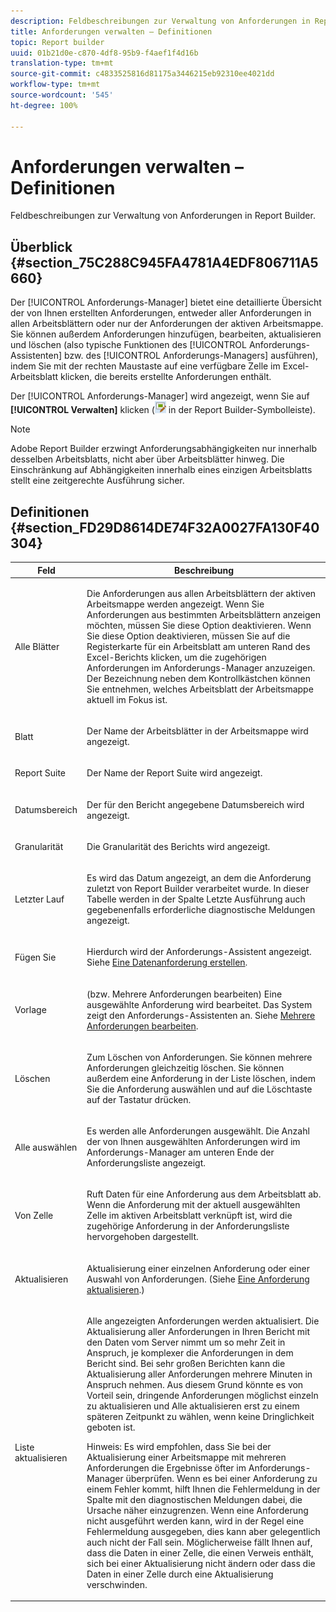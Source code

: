 ```yaml
---
description: Feldbeschreibungen zur Verwaltung von Anforderungen in Report Builder.
title: Anforderungen verwalten – Definitionen
topic: Report builder
uuid: 01b21d0e-c870-4df8-95b9-f4aef1f4d16b
translation-type: tm+mt
source-git-commit: c4833525816d81175a3446215eb92310ee4021dd
workflow-type: tm+mt
source-wordcount: '545'
ht-degree: 100%

---
```



# Anforderungen verwalten – Definitionen

Feldbeschreibungen zur Verwaltung von Anforderungen in Report Builder.

## Überblick {#section_75C288C945FA4781A4EDF806711A5660}

Der [!UICONTROL Anforderungs-Manager] bietet eine detaillierte Übersicht der von Ihnen erstellten Anforderungen, entweder aller Anforderungen in allen Arbeitsblättern oder nur der Anforderungen der aktiven Arbeitsmappe. Sie können außerdem Anforderungen hinzufügen, bearbeiten, aktualisieren und löschen (also typische Funktionen des [!UICONTROL Anforderungs-Assistenten] bzw. des [!UICONTROL Anforderungs-Managers] ausführen), indem Sie mit der rechten Maustaste auf eine verfügbare Zelle im Excel-Arbeitsblatt klicken, die bereits erstellte Anforderungen enthält.

Der [!UICONTROL Anforderungs-Manager] wird angezeigt, wenn Sie auf **[!UICONTROL Verwalten]** klicken (![](assets/edit_request.gif) in der Report Builder-Symbolleiste).

>[!NOTE]
>
>Adobe Report Builder erzwingt Anforderungsabhängigkeiten nur innerhalb desselben Arbeitsblatts, nicht aber über Arbeitsblätter hinweg. Die Einschränkung auf Abhängigkeiten innerhalb eines einzigen Arbeitsblatts stellt eine zeitgerechte Ausführung sicher.

## Definitionen {#section_FD29D8614DE74F32A0027FA130F40304}

<table id="table_0880204181074BDBBA37E3DF2972A672"> 
 <thead> 
  <tr> 
   <th colname="col1" class="entry"> Feld </th> 
   <th colname="col2" class="entry"> Beschreibung </th> 
  </tr> 
 </thead>
 <tbody> 
  <tr> 
   <td colname="col1"> <p>Alle Blätter </p> </td> 
   <td colname="col2"> <p>Die Anforderungen aus allen Arbeitsblättern der aktiven Arbeitsmappe werden angezeigt. Wenn Sie Anforderungen aus bestimmten Arbeitsblättern anzeigen möchten, müssen Sie diese Option deaktivieren. Wenn Sie diese Option deaktivieren, müssen Sie auf die Registerkarte für ein Arbeitsblatt am unteren Rand des Excel-Berichts klicken, um die zugehörigen Anforderungen im <span class="wintitle">Anforderungs-Manager</span> anzuzeigen. Der Bezeichnung neben dem Kontrollkästchen können Sie entnehmen, welches Arbeitsblatt der Arbeitsmappe aktuell im Fokus ist. </p> </td> 
  </tr> 
  <tr> 
   <td colname="col1"> <p>Blatt </p> </td> 
   <td colname="col2"> <p>Der Name der Arbeitsblätter in der Arbeitsmappe wird angezeigt. </p> </td> 
  </tr> 
  <tr> 
   <td colname="col1"> <p>Report Suite </p> </td> 
   <td colname="col2"> <p>Der Name der Report Suite wird angezeigt. </p> </td> 
  </tr> 
  <tr> 
   <td colname="col1"> <p>Datumsbereich </p> </td> 
   <td colname="col2"> <p>Der für den Bericht angegebene Datumsbereich wird angezeigt. </p> </td> 
  </tr> 
  <tr> 
   <td colname="col1"> <p>Granularität </p> </td> 
   <td colname="col2"> <p>Die Granularität des Berichts wird angezeigt. </p> </td> 
  </tr> 
  <tr> 
   <td colname="col1"> <p> Letzter Lauf </p> </td> 
   <td colname="col2"> <p>Es wird das Datum angezeigt, an dem die Anforderung zuletzt von Report Builder verarbeitet wurde. In dieser Tabelle werden in der Spalte <span class="wintitle">Letzte Ausführung</span> auch gegebenenfalls erforderliche diagnostische Meldungen angezeigt. </p> </td> 
  </tr> 
  <tr> 
   <td colname="col1"> <p>Fügen Sie </p> </td> 
   <td colname="col2"> <p>Hierdurch wird der Anforderungs-Assistent angezeigt. Siehe <a href="/help/analyze/report-builder/data-requests/t-create-a-data-request.md"   >Eine Datenanforderung erstellen</a>. </p> </td> 
  </tr> 
  <tr> 
   <td colname="col1"> <p>Vorlage </p> </td> 
   <td colname="col2"> <p> (bzw. Mehrere Anforderungen bearbeiten) Eine ausgewählte Anforderung wird bearbeitet. Das System zeigt den <span class="wintitle">Anforderungs-Assistenten</span> an. Siehe <a href="/help/analyze/report-builder/manage-requests/t-edit-multiple-requests.md"   > Mehrere Anforderungen bearbeiten</a>. </p> </td> 
  </tr> 
  <tr> 
   <td colname="col1"> <p>Löschen </p> </td> 
   <td colname="col2"> <p>Zum Löschen von Anforderungen. Sie können mehrere Anforderungen gleichzeitig löschen. Sie können außerdem eine Anforderung in der Liste löschen, indem Sie die Anforderung auswählen und auf die Löschtaste auf der Tastatur drücken. </p> </td> 
  </tr> 
  <tr> 
   <td colname="col1"> <p> Alle auswählen </p> </td> 
   <td colname="col2"> <p>Es werden alle Anforderungen ausgewählt. Die Anzahl der von Ihnen ausgewählten Anforderungen wird im <span class="wintitle">Anforderungs-Manager</span> am unteren Ende der Anforderungsliste angezeigt. </p> </td> 
  </tr> 
  <tr> 
   <td colname="col1"> <p>Von Zelle </p> </td> 
   <td colname="col2"> <p>Ruft Daten für eine Anforderung aus dem Arbeitsblatt ab. Wenn die Anforderung mit der aktuell ausgewählten Zelle im aktiven Arbeitsblatt verknüpft ist, wird die zugehörige Anforderung in der Anforderungsliste hervorgehoben dargestellt. </p> </td> 
  </tr> 
  <tr> 
   <td colname="col1"> <p> Aktualisieren </p> </td> 
   <td colname="col2"> <p>Aktualisierung einer einzelnen Anforderung oder einer Auswahl von Anforderungen. (Siehe <a href="/help/analyze/report-builder/manage-requests/t-refresh-a-request.md"   > Eine Anforderung aktualisieren</a>.) </p> </td> 
  </tr> 
  <tr> 
   <td colname="col1"> <p>Liste aktualisieren </p> </td> 
   <td colname="col2"> <p>Alle angezeigten Anforderungen werden aktualisiert. Die Aktualisierung aller Anforderungen in Ihren Bericht mit den Daten vom Server nimmt um so mehr Zeit in Anspruch, je komplexer die Anforderungen in dem Bericht sind. Bei sehr großen Berichten kann die Aktualisierung aller Anforderungen mehrere Minuten in Anspruch nehmen. Aus diesem Grund könnte es von Vorteil sein, dringende Anforderungen möglichst einzeln zu aktualisieren und <span class="wintitle">Alle aktualisieren</span> erst zu einem späteren Zeitpunkt zu wählen, wenn keine Dringlichkeit geboten ist. </p> <p> <p>Hinweis: Es wird empfohlen, dass Sie bei der Aktualisierung einer Arbeitsmappe mit mehreren Anforderungen die Ergebnisse öfter im <span class="wintitle">Anforderungs-Manager</span> überprüfen. Wenn es bei einer Anforderung zu einem Fehler kommt, hilft Ihnen die Fehlermeldung in der Spalte mit den diagnostischen Meldungen dabei, die Ursache näher einzugrenzen. Wenn eine Anforderung nicht ausgeführt werden kann, wird in der Regel eine Fehlermeldung ausgegeben, dies kann aber gelegentlich auch nicht der Fall sein. Möglicherweise fällt Ihnen auf, dass die Daten in einer Zelle, die einen Verweis enthält, sich bei einer Aktualisierung nicht ändern oder dass die Daten in einer Zelle durch eine Aktualisierung verschwinden. </p> </p> </td> 
  </tr> 
 </tbody> 
</table>

